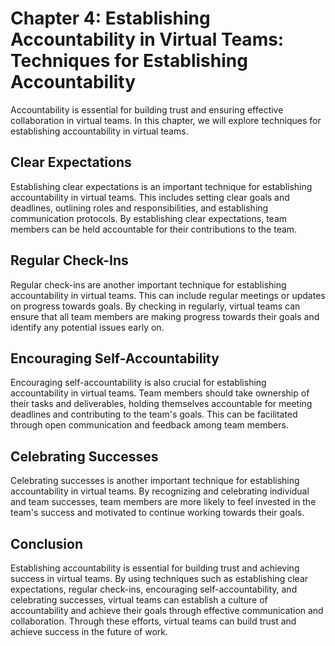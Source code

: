 Chapter 4: Establishing Accountability in Virtual Teams: Techniques for Establishing Accountability
===================================================================================================

Accountability is essential for building trust and ensuring effective collaboration in virtual teams. In this chapter, we will explore techniques for establishing accountability in virtual teams.

Clear Expectations
------------------

Establishing clear expectations is an important technique for establishing accountability in virtual teams. This includes setting clear goals and deadlines, outlining roles and responsibilities, and establishing communication protocols. By establishing clear expectations, team members can be held accountable for their contributions to the team.

Regular Check-Ins
-----------------

Regular check-ins are another important technique for establishing accountability in virtual teams. This can include regular meetings or updates on progress towards goals. By checking in regularly, virtual teams can ensure that all team members are making progress towards their goals and identify any potential issues early on.

Encouraging Self-Accountability
-------------------------------

Encouraging self-accountability is also crucial for establishing accountability in virtual teams. Team members should take ownership of their tasks and deliverables, holding themselves accountable for meeting deadlines and contributing to the team's goals. This can be facilitated through open communication and feedback among team members.

Celebrating Successes
---------------------

Celebrating successes is another important technique for establishing accountability in virtual teams. By recognizing and celebrating individual and team successes, team members are more likely to feel invested in the team's success and motivated to continue working towards their goals.

Conclusion
----------

Establishing accountability is essential for building trust and achieving success in virtual teams. By using techniques such as establishing clear expectations, regular check-ins, encouraging self-accountability, and celebrating successes, virtual teams can establish a culture of accountability and achieve their goals through effective communication and collaboration. Through these efforts, virtual teams can build trust and achieve success in the future of work.
